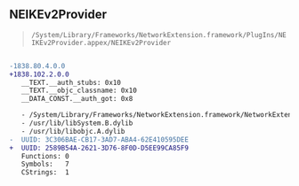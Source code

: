 ## NEIKEv2Provider

> `/System/Library/Frameworks/NetworkExtension.framework/PlugIns/NEIKEv2Provider.appex/NEIKEv2Provider`

```diff

-1838.80.4.0.0
+1838.102.2.0.0
   __TEXT.__auth_stubs: 0x10
   __TEXT.__objc_classname: 0x10
   __DATA_CONST.__auth_got: 0x8

   - /System/Library/Frameworks/NetworkExtension.framework/NetworkExtension
   - /usr/lib/libSystem.B.dylib
   - /usr/lib/libobjc.A.dylib
-  UUID: 3C306BAE-CB17-3AD7-ABA4-62E410595DEE
+  UUID: 2589B54A-2621-3D76-8F0D-D5EE99CA85F9
   Functions: 0
   Symbols:   7
   CStrings:  1

```
